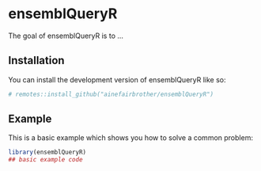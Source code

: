 
# ensemblQueryR

<!-- badges: start -->
<!-- badges: end -->

The goal of ensemblQueryR is to ...

## Installation

You can install the development version of ensemblQueryR like so:

``` r
# remotes::install_github("ainefairbrother/ensemblQueryR")
```

## Example

This is a basic example which shows you how to solve a common problem:

``` r
library(ensemblQueryR)
## basic example code
```

